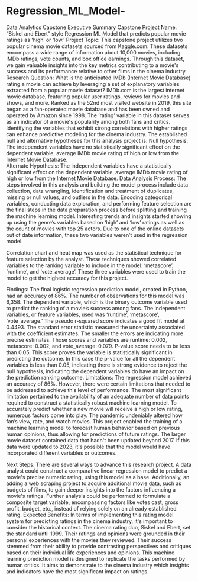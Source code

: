 # Regression_ML_Model-
Data Analytics Capstone Executive Summary
Capstone Project Name: “Siskel and Ebert” style Regression ML Model that predicts popular movie ratings as ‘high’ or ‘low.’
Project Topic: This capstone project utilizes two popular cinema movie datasets sourced from Kaggle.com. These datasets encompass a wide range of information about 10,000 movies, including IMDb ratings, vote counts, and box office earnings. Through this dataset, we gain valuable insights into the key metrics contributing to a movie's success and its performance relative to other films in the cinema industry.
Research Question: What is the anticipated IMDb (Internet Movie Database) rating a movie can achieve by leveraging a set of explanatory variables extracted from a popular movie dataset?
IMDb.com is the largest internet movie database, featuring popular user ratings, reviews for movies and shows, and more. Ranked as the 52nd most visited website in 2019, this site began as a fan-operated movie database and has been owned and operated by Amazon since 1998. The ‘rating’ variable in this dataset serves as an indicator of a movie's popularity among both fans and critics. Identifying the variables that exhibit strong correlations with higher ratings can enhance predictive modeling for the cinema industry.
The established null and alternative hypotheses for this analysis project is:
Null hypothesis: The independent variables have no statistically significant effect on the dependent variable, average IMDb movie rating of high or low from the Internet Movie Database.        
Alternate Hypothesis:  The independent variables have a statistically significant effect on the dependent variable, average IMDb movie rating of high or low from the Internet Movie Database.
Data Analysis Process: The steps involved in this analysis and building the model process include data collection, data wrangling, identification and treatment of duplicates, missing or null values, and outliers in the data. Encoding categorical variables, conducting data exploration, and performing feature selection are the final steps in the data preparation process before splitting and training the machine learning model. 
Interesting trends and insights started showing up using the genre’s variables based on ‘high’ and ‘low’ ratings as well as the count of movies with top 25 actors. Due to one of the online datasets out of date information, these two variables weren’t used in the regression model.
 
 

Correlation chart and heat map was used as the statistical technique for feature selection by the analyst. These techniques showed correlated variables to the ranking variable to include in the model: ‘metascore’, ‘runtime’, and ‘vote_average’. These three variables were used to train the model to get the highest accuracy for this project.
 
Findings: The final logistic regression prediction model, created in Python, had an accuracy of 86%. The number of observations for this model was 6,358. The dependent variable, which is the binary outcome variable used to predict the ranking of a movie’s success among fans. The independent variables, or feature variables, used was ‘runtime’, ‘metascore’, ‘vote_average.’ The pseudo r-squared score indicates a good fit model at 0.4493.
The standard error statistic measured the uncertainty associated with the coefficient estimates. The smaller the errors are indicating more precise estimates. Those scores and variables are runtime: 0.002, metascore: 0.002, and vote_average: 0.079. 
P-value score needs to be less than 0.05. This score proves the variable is statistically significant in predicting the outcome. In this case the p-value for all the dependent variables is less than 0.05, indicating there is strong evidence to reject the null hypothesis, indicating the dependent variables do have an impact on the prediction ranking outcome.
Limitations: The regression model achieved an accuracy of 86%. However, there were certain limitations that needed to be addressed to achieve this level of performance. The most significant limitation pertained to the availability of an adequate number of data points required to construct a statistically robust machine learning model. To accurately predict whether a new movie will receive a high or low rating, numerous factors come into play. The pandemic undeniably altered how fan’s view, rate, and watch movies. This project enabled the training of a machine learning model to forecast human behavior based on previous human opinions, thus allowing for predictions of future ratings. The larger movie dataset contained data that hadn't been updated beyond 2017. If this data were updated to 2023, it's possible that the model would have incorporated different variables or outcomes.

Next Steps: There are several ways to advance this research project. A data analyst could construct a comparative linear regression model to predict a movie's precise numeric rating, using this model as a base. Additionally, an adding a web scraping project to acquire additional movie data, such as budgets of films, to gain deeper insights into the factors influencing a movie's ratings. Further analysis could be performed to formulate a composite target variable, encompassing factors like votes cast, gross profit, budget, etc., instead of relying solely on an already established rating.
Expected Benefits: In terms of implementing this rating model system for predicting ratings in the cinema industry, it's important to consider the historical context. The cinema rating duo, Siskel and Ebert, set the standard until 1999. Their ratings and opinions were grounded in their personal experiences with the movies they reviewed. Their success stemmed from their ability to provide contrasting perspectives and critiques based on their individual life experiences and opinions. This machine learning prediction model is designed to replicate the tasks performed by human critics. It aims to demonstrate to the cinema industry which insights and indicators have the most significant impact on ratings.

